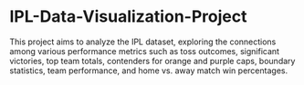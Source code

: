 # IPL-Data-Visualization-Project
This project aims to analyze the IPL dataset, exploring the connections among various performance metrics such as toss outcomes, significant victories, top team totals, contenders for orange and purple caps, boundary statistics, team performance, and home vs. away match win percentages.
